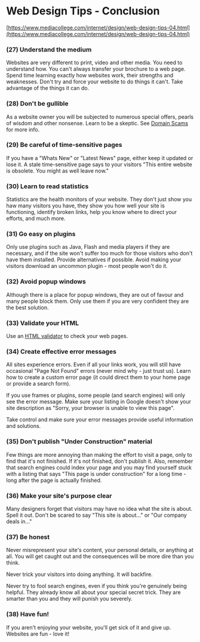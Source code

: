 # Web Design Tips - Conclusion

[https://www.mediacollege.com/internet/design/web-design-tips-04.html](https://www.mediacollege.com/internet/design/web-design-tips-04.html)

### (27) Understand the medium

Websites are very different to print, video and other media. You need to understand how. You can't always transfer your brochure to a web page. Spend time learning exactly how websites work, their strengths and weaknesses. Don't try and force your website to do things it can't. Take advantage of the things it can do.

### (28) Don't be gullible

As a website owner you will be subjected to numerous special offers, pearls of wisdom and other nonsense. Learn to be a skeptic. See [Domain Scams](https://www.mediacollege.com/internet/management/domain-scams.html) for more info.

### (29) Be careful of time-sensitive pages

If you have a "Whats New" or "Latest News" page, either keep it updated or lose it. A stale time-sensitive page says to your visitors "This entire website is obsolete. You might as well leave now."

### (30) Learn to read statistics

Statistics are the health monitors of your website. They don't just show you haw many visitors you have, they show you how well your site is functioning, identify broken links, help you know where to direct your efforts, and much more.

### (31) Go easy on plugins

Only use plugins such as Java, Flash and media players if they are necessary, and if the site won't suffer too much for those visitors who don't have them installed. Provide alternatives if possible. Avoid making your visitors download an uncommon plugin - most people won't do it.

### (32) Avoid popup windows

Although there is a place for popup windows, they are out of favour and many people block them. Only use them if you are very confident they are the best solution.

### (33) Validate your HTML

Use an [HTML validator](http://validator.w3.org/) to check your web pages.

### (34) Create effective error messages

All sites experience errors. Even if all your links work, you will still have occasional "Page Not Found" errors (never mind why - just trust us). Learn how to create a custom error page (it could direct them to your home page or provide a search form).

If you use frames or plugins, some people (and search engines) will only see the error message. Make sure your listing in Google doesn't show your site description as "Sorry, your browser is unable to view this page".

Take control and make sure your error messages provide useful information and solutions.

### (35) Don't publish "Under Construction" material

Few things are more annoying than making the effort to visit a page, only to find that it's not finished. If it's not finished, don't publish it. Also, remember that search engines could index your page and you may find yourself stuck with a listing that says "This page is under construction" for a long time - long after the page is actually finished.

### (36) Make your site's purpose clear

Many designers forget that visitors may have no idea what the site is about. Spell it out. Don't be scared to say "This site is about..." or "Our company deals in..."

### (37) Be honest

Never misrepresent your site's content, your personal details, or anything at all. You will get caught out and the consequences will be more dire than you think.

Never trick your visitors into doing anything. It will backfire.

Never try to fool search engines, even if you think you're genuinely being helpful. They already know all about your special secret trick. They are smarter than you and they will punish you severely.

### (38) Have fun!

If you aren't enjoying your website, you'll get sick of it and give up. Websites are fun - love it!